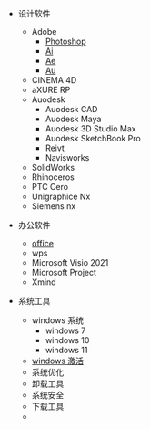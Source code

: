 - 设计软件
   - Adobe
      - [Photoshop](Adobe/adobe.md)
      - [Ai](Adobe/adobe.md)
      - [Ae](Adobe/adobe.md)
      - [Au](Adobe/adobe.md)
   - CINEMA 4D   
   - aXURE RP
   - Auodesk
      - Auodesk CAD
      - Auodesk Maya
      - Auodesk 3D Studio Max
      - Auodesk SketchBook Pro
      - Reivt
      - Navisworks
   - SolidWorks
   - Rhinoceros
   - PTC Cero
   - Unigraphice Nx
   - Siemens nx  
   
- 办公软件
   - [office](/办公软件/office.md)
   - wps
   - Microsoft Visio 2021
   - Microsoft Project
   - Xmind
- 系统工具
   - windows 系统
      - windows 7
      - windows 10
      - windows 11
   - [windows 激活](/系统工具/windows激活.md)
   - 系统优化
   - 卸载工具
   - 系统安全
   - 下载工具
   - 
   
  

